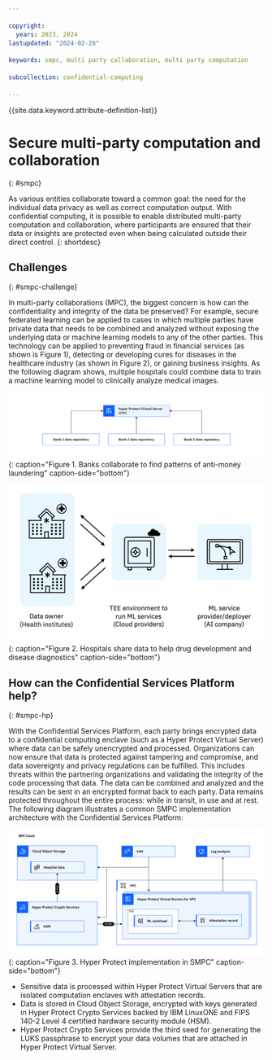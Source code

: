 ```yaml
---

copyright:
  years: 2023, 2024
lastupdated: "2024-02-26"

keywords: smpc, multi party collaboration, multi party computation

subcollection: confidential-computing

---
```


{{site.data.keyword.attribute-definition-list}}

# Secure multi-party computation and collaboration
{: #smpc}

As various entities collaborate toward a common goal: the need for the individual data privacy as well as correct computation output. With confidential computing, it is possible to enable distributed multi-party computation and collaboration, where participants are ensured that their data or insights are protected even when being calculated outside their direct control.
{: shortdesc}

## Challenges
{: #smpc-challenge}

In multi-party collaborations (MPC), the biggest concern is how can the confidentiality and integrity of the data be preserved? For example, secure federated learning can be applied to cases in which multiple parties have private data that needs to be combined and analyzed without exposing the underlying data or machine learning models to any of the other parties. This technology can be applied to preventing fraud in financial services (as shown is Figure 1), detecting or developing cures for diseases in the healthcare industry (as shown in Figure 2), or gaining business insights. As the following diagram shows, multiple hospitals could combine data to train a machine learning model to clinically analyze medical images.

![Secure multi-party computation - banks](../images/updated-smpc-bank.svg){: caption="Figure 1. Banks collaborate to find patterns of anti-money laundering" caption-side="bottom"}

![Secure multi-party computation - healthcare](../images/smpc-hospitals.png){: caption="Figure 2. Hospitals share data to help drug development and disease diagnostics" caption-side="bottom"}

## How can the Confidential Services Platform help?
{: #smpc-hp}

With the Confidential Services Platform, each party brings encrypted data to a confidential computing enclave (such as a Hyper Protect Virtual Server) where data can be safely unencrypted and processed. Organizations can now ensure that data is protected against tampering and compromise, and data sovereignty and privacy regulations can be fulfilled. This includes threats within the partnering organizations and validating the integrity of the code processing that data. The data can be combined and analyzed and the results can be sent in an encrypted format back to each party. Data remains protected throughout the entire process: while in transit, in use and at rest. The following diagram illustrates a common SMPC implementation architecture with the Confidential Services Platform:

![Hyper Protect implementation in SMPC](../images/updated-smpc-hp.svg){: caption="Figure 3. Hyper Protect implementation in SMPC" caption-side="bottom"}

- Sensitive data is processed within Hyper Protect Virtual Servers that are isolated computation enclaves with attestation records.
- Data is stored in Cloud Object Storage, encrypted with keys generated in Hyper Protect Crypto Services backed by IBM LinuxONE and FIPS 140-2 Level 4 certified hardware security module (HSM).
- Hyper Protect Crypto Services provide the third seed for generating the LUKS passphrase to encrypt your data volumes that are attached in Hyper Protect Virtual Server.
